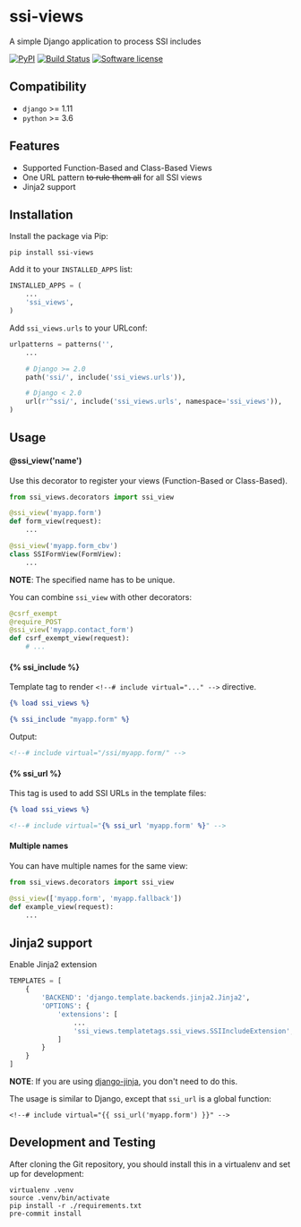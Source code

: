 # ssi-views

A simple Django application to process SSI includes

[![PyPI](https://img.shields.io/pypi/v/ssi-views.svg)](https://pypi.org/project/ssi-views/)
[![Build Status](https://github.com/dldevinc/ssi-views/actions/workflows/tests.yml/badge.svg)](https://github.com/dldevinc/ssi-views)
[![Software license](https://img.shields.io/pypi/l/ssi-views.svg)](https://pypi.org/project/ssi-views/)

## Compatibility

-   `django` >= 1.11
-   `python` >= 3.6

## Features

-   Supported Function-Based and Class-Based Views
-   One URL pattern ~~to rule them all~~ for all SSI views
-   Jinja2 support

## Installation

Install the package via Pip:

```
pip install ssi-views
```

Add it to your `INSTALLED_APPS` list:

```python
INSTALLED_APPS = (
    ...
    'ssi_views',
)
```

Add `ssi_views.urls` to your URLconf:

```python
urlpatterns = patterns('',
    ...

    # Django >= 2.0
    path('ssi/', include('ssi_views.urls')),

    # Django < 2.0
    url(r'^ssi/', include('ssi_views.urls', namespace='ssi_views')),
)
```

## Usage

#### @ssi_view('name')

Use this decorator to register your views (Function-Based or Class-Based).

```python
from ssi_views.decorators import ssi_view

@ssi_view('myapp.form')
def form_view(request):
    ...

@ssi_view('myapp.form_cbv')
class SSIFormView(FormView):
    ...
```

**NOTE**: The specified name has to be unique.

You can combine `ssi_view` with other decorators:

```python
@csrf_exempt
@require_POST
@ssi_view('myapp.contact_form')
def csrf_exempt_view(request):
    # ...
```

#### {% ssi_include %}

Template tag to render `<!--# include virtual="..." -->` directive.

```djangotemplate
{% load ssi_views %}

{% ssi_include "myapp.form" %}
```

Output:

```html
<!--# include virtual="/ssi/myapp.form/" -->
```

#### {% ssi_url %}

This tag is used to add SSI URLs in the template files:

```djangotemplate
{% load ssi_views %}

<!--# include virtual="{% ssi_url 'myapp.form' %}" -->
```

#### Multiple names

You can have multiple names for the same view:

```python
from ssi_views.decorators import ssi_view

@ssi_view(['myapp.form', 'myapp.fallback'])
def example_view(request):
    ...
```

## Jinja2 support

Enable Jinja2 extension

```python
TEMPLATES = [
    {
        'BACKEND': 'django.template.backends.jinja2.Jinja2',
        'OPTIONS': {
            'extensions': [
                ...
                'ssi_views.templatetags.ssi_views.SSIIncludeExtension',
            ]
        }
    }
]
```

**NOTE**: If you are using [django-jinja](https://niwinz.github.io/django-jinja/latest/), you don't need to do this.

The usage is similar to Django, except that `ssi_url` is a global function:

```jinja2
<!--# include virtual="{{ ssi_url('myapp.form') }}" -->
```

## Development and Testing

After cloning the Git repository, you should install this
in a virtualenv and set up for development:

```shell script
virtualenv .venv
source .venv/bin/activate
pip install -r ./requirements.txt
pre-commit install
```
